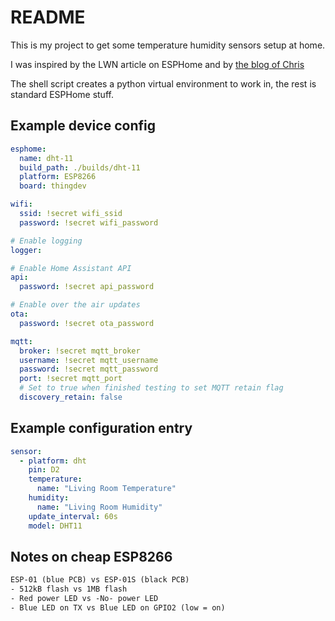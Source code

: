 # README

This is my project to get some temperature humidity sensors setup at home.

I was inspired by the LWN article on ESPHome and by [the blog of Chris](https://blog.christophersmart.com/2020/03/31/defining-home-automation-devices-in-yaml-with-esphome-and-home-assistant-no-programming-required/)

The shell script creates a python virtual environment to work in, the rest is standard ESPHome stuff.

## Example device config

```yaml
esphome:
  name: dht-11
  build_path: ./builds/dht-11
  platform: ESP8266
  board: thingdev

wifi:
  ssid: !secret wifi_ssid
  password: !secret wifi_password

# Enable logging
logger:

# Enable Home Assistant API
api:
  password: !secret api_password

# Enable over the air updates
ota:
  password: !secret ota_password

mqtt:
  broker: !secret mqtt_broker
  username: !secret mqtt_username
  password: !secret mqtt_password
  port: !secret mqtt_port
  # Set to true when finished testing to set MQTT retain flag
  discovery_retain: false
```

## Example configuration entry

```yaml
sensor:
  - platform: dht
    pin: D2
    temperature:
      name: "Living Room Temperature"
    humidity:
      name: "Living Room Humidity"
    update_interval: 60s
    model: DHT11
```

## Notes on cheap ESP8266

```txt
ESP-01 (blue PCB) vs ESP-01S (black PCB)
- 512kB flash vs 1MB flash
- Red power LED vs -No- power LED
- Blue LED on TX vs Blue LED on GPIO2 (low = on)
```
